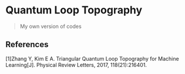 # Quantum Loop Topography
> My own version of codes

## References
[1]Zhang Y, Kim E A. Triangular Quantum Loop Topography for Machine Learning[J]. Physical Review Letters, 2017, 118(21):216401.
